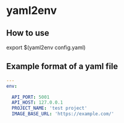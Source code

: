 # yaml2env

## How to use

export $(yaml2env config.yaml)

## Example format of a yaml file
```yaml
---
env:

  API_PORT: 5001
  API_HOST: 127.0.0.1
  PROJECT_NAME: 'test project'
  IMAGE_BASE_URL: 'https://example.com/'

``` 
